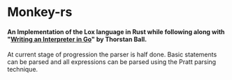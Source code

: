 # Monkey-rs
#### An Implementation of the Lox language in Rust while following along with "[Writing an Interpreter in Go](https://interpreterbook.com/)" by Thorstan Ball.

At current stage of progression the parser is half done. Basic statements can be parsed and all expressions can be parsed using the Pratt parsing technique.
